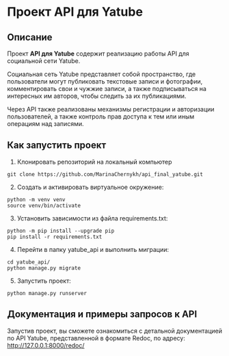 # Проект API для Yatube

## Описание
Проект **API для Yatube** содержит реализацию работы API для социальной сети Yatube.

Социальная сеть Yatube представляет собой пространство, где пользователи могут публиковать текстовые записи и фотографии, 
комментировать свои и чужжие записи, а также подписываться на интересных им авторов, чтобы следить за их публикациями.

Через API также реализованы механизмы регистрации и авторизации пользователей, 
а также контроль прав доступа к тем или иным операциям над записями.


## Как запустить проект

1. Клонировать репозиторий на локальный компьютер
```
git clone https://github.com/MarinaChernykh/api_final_yatube.git
```
2. Создать и активировать виртуальное окружение: 
```
python -m venv venv
source venv/bin/activate
```
3. Установить зависимости из файла requirements.txt:
```
python -m pip install --upgrade pip
pip install -r requirements.txt
```

4. Перейти в папку yatube_api и выполнить миграции:
```
cd yatube_api/
python manage.py migrate
```
5. Запустить проект:
```
python manage.py runserver
```

## Документация и примеры запросов к API
Запустив проект, вы сможете ознакомиться с детальной документацией по API Yatube, представленной в формате Redoc, по адресу:
<http://127.0.0.1:8000/redoc/>
